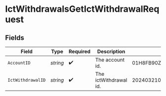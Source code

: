 # IctWithdrawalsGetIctWithdrawalRequest


## Fields

| Field                      | Type                       | Required                   | Description                | Example                    |
| -------------------------- | -------------------------- | -------------------------- | -------------------------- | -------------------------- |
| `AccountID`                | *string*                   | :heavy_check_mark:         | The account id.            | 01H8FB90ZRRFWXB4XC2JPJ1D4Y |
| `IctWithdrawalID`          | *string*                   | :heavy_check_mark:         | The ictWithdrawal id.      | 20240321000472             |